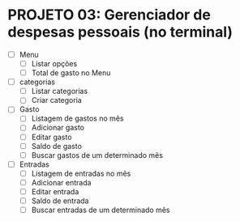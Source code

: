 # PROJETO 03: Gerenciador de despesas pessoais (no terminal)

- [ ] Menu
    - [ ] Listar opções
    - [ ] Total de gasto no Menu
- [ ] categorias
    - [ ] Listar categorias
    - [ ] Criar categoria
- [ ] Gasto
    - [ ] Listagem de gastos no mês
    - [ ] Adicionar gasto
    - [ ] Editar gasto
    - [ ] Saldo de gasto
    - [ ] Buscar gastos de um determinado mês
- [ ] Entradas
    - [ ] Listagem de entradas no mês
    - [ ] Adicionar entrada
    - [ ] Editar entrada
    - [ ] Saldo de entrada
    - [ ] Buscar entradas de um determinado mês